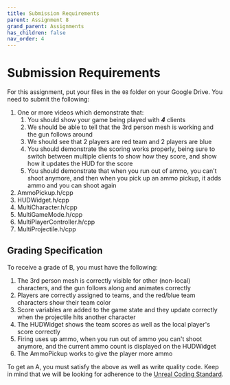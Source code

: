 ```yaml
---
title: Submission Requirements
parent: Assignment 8
grand_parent: Assignments
has_children: false
nav_order: 4
---
```


# Submission Requirements

For this assignment, put your files in the `08` folder on your Google Drive. You need to submit the following:

1. One or more videos which demonstrate that:
   1. You should show your game being played with ***4*** clients
   2. We should be able to tell that the 3rd person mesh is working and the gun follows around
   3. We should see that 2 players are red team and 2 players are blue
   4. You should demonstrate the scoring works properly, being sure to switch between multiple clients to show how they score, and show how it updates the HUD for the score
   5. You should demonstrate that when you run out of ammo, you can't shoot anymore, and then when you pick up an ammo pickup, it adds ammo and you can shoot again 
2. AmmoPickup.h/cpp
3. HUDWidget.h/cpp
4. MultiCharacter.h/cpp
5. MultiGameMode.h/cpp
7. MultiPlayerController.h/cpp
9. MultiProjectile.h/cpp

## Grading Specification

To receive a grade of B, you must have the following:

1. The 3rd person mesh is correctly visible for other (non-local) characters, and the gun follows along and animates correctly
2. Players are correctly assigned to teams, and the red/blue team characters show their team color
3. Score variables are added to the game state and they update correctly when the projectile hits another character
4. The HUDWidget shows the team scores as well as the local player's score correctly
5. Firing uses up ammo, when you run out of ammo you can't shoot anymore, and the current ammo count is displayed on the HUDWidget
6. The AmmoPickup works to give the player more ammo

To get an A, you must satisfy the above as well as write quality code. Keep in mind that we will be looking for adherence to the [Unreal Coding Standard](https://docs.unrealengine.com/5.0/en-US/epic-cplusplus-coding-standard-for-unreal-engine/).

